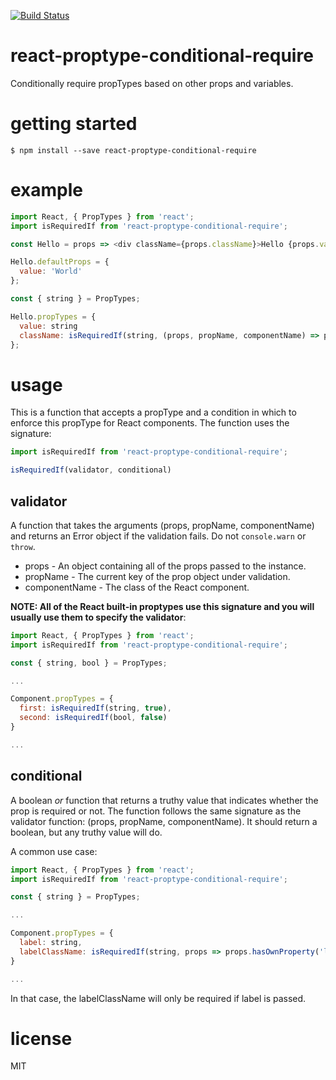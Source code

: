 [![Build Status](https://travis-ci.org/evcohen/react-proptype-conditional-require.svg?branch=master)](https://travis-ci.org/evcohen/react-proptype-conditional-require)

# react-proptype-conditional-require

Conditionally require propTypes based on other props and variables.

# getting started

```
$ npm install --save react-proptype-conditional-require
```

# example

``` js
import React, { PropTypes } from 'react';
import isRequiredIf from 'react-proptype-conditional-require';

const Hello = props => <div className={props.className}>Hello {props.value}!</div>;

Hello.defaultProps = {
  value: 'World'
};

const { string } = PropTypes;

Hello.propTypes = {
  value: string
  className: isRequiredIf(string, (props, propName, componentName) => props.hasOwnProperty('value'))
};
```

# usage

This is a function that accepts a propType and a condition in which to enforce this propType for React components. The function uses the signature:

```js
import isRequiredIf from 'react-proptype-conditional-require';

isRequiredIf(validator, conditional)
```

## validator
A function that takes the arguments (props, propName, componentName) and returns an Error object if the validation fails. Do not `console.warn` or `throw`.
  - props - An object containing all of the props passed to the instance.
  - propName - The current key of the prop object under validation.
  - componentName - The class of the React component.

**NOTE: All of the React built-in proptypes use this signature and you will usually use them to specify the validator**:

```js
import React, { PropTypes } from 'react';
import isRequiredIf from 'react-proptype-conditional-require';

const { string, bool } = PropTypes;

...

Component.propTypes = {
  first: isRequiredIf(string, true),
  second: isRequiredIf(bool, false)
}

...
```

## conditional
A boolean *or* function that returns a truthy value that indicates whether the prop is required or not. The function follows the same signature as the validator function: (props, propName, componentName). It should return a boolean, but any truthy value will do.

A common use case:

```js
import React, { PropTypes } from 'react';
import isRequiredIf from 'react-proptype-conditional-require';

const { string } = PropTypes;

...

Component.propTypes = {
  label: string,
  labelClassName: isRequiredIf(string, props => props.hasOwnProperty('label'));
}

...
```

In that case, the labelClassName will only be required if label is passed.

# license
MIT